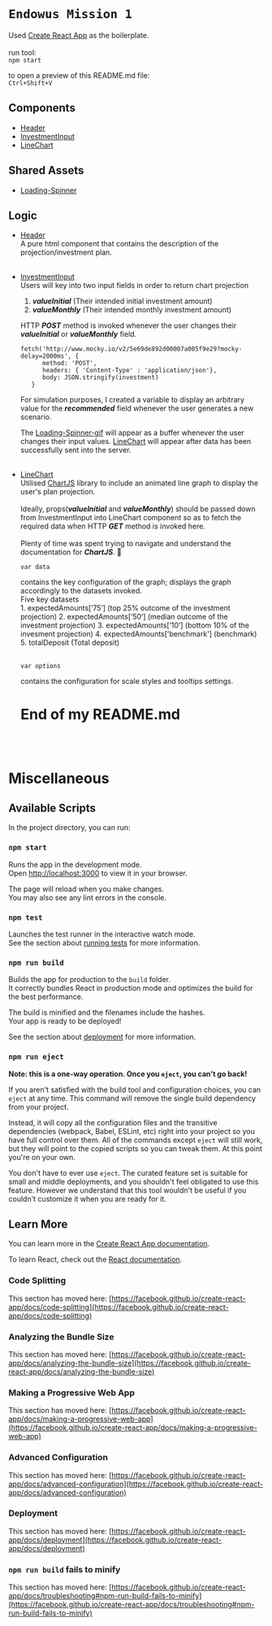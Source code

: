 # `Endowus Mission 1`

Used [Create React App](https://github.com/facebook/create-react-app) as the boilerplate. </br>
</br>
run tool: </br>
`npm start` </br>

to open a preview of this README.md file: </br>
`Ctrl+Shift+V`

## Components
- [Header](/src/components/Header.jsx)
- [InvestmentInput](/src/components/.jsx)
- [LineChart](/src/components/LineChart.jsx)

## Shared Assets
- [Loading-Spinner](/src/sharedAssets/Loader.jsx)

## Logic
- [Header](/src/components/Header.jsx) </br>
A pure html component that contains the description of the projection/investment plan. 
   </br></br>
- [InvestmentInput](/src/components/.jsx) </br>
Users will key into two input fields in order to return chart projection
   1. ***valueInitial*** (Their intended initial investment amount)
   2. ***valueMonthly*** (Their intended monthly investment amount)
   
   
   HTTP ***POST*** method is invoked whenever the user changes their ***valueInitial*** or ***valueMonthly*** field. </br>
   ```
   fetch('http://www.mocky.io/v2/5e69de892d00007a005f9e29?mocky-delay=2000ms', {
         method: 'POST',
         headers: { 'Content-Type' : 'application/json'},
         body: JSON.stringify(investment)
      }
   ``` 
   For simulation purposes, I created a variable to display an arbitrary value for the ***recommended*** field whenever the user generates a new scenario. </br>

   The [Loading-Spinner-gif](/src/Misc/blueSpinner.gif) will appear as a buffer whenever the user changes their input values. [LineChart](/src/components/LineChart.jsx) will appear after data has been successfully sent into the server.
   </br></br>
- [LineChart](/src/components/LineChart.jsx) </br>
   Utilised [ChartJS](https://www.chartjs.org/) library to include an animated line graph to display the user's plan projection.</br></br>
   Ideally, props(***valueInitial*** and ***valueMonthly***) should be passed down from InvestmentInput into LineChart component so as to fetch the required data when  HTTP ***GET*** method is invoked here. </br></br>
   Plenty of time was spent trying to navigate and understand the documentation for ***ChartJS***. :face_with_thermometer: 

   ```
   var data
   ```
   contains the key configuration of the graph; displays the graph accordingly to the datasets invoked. </br>
   Five key datasets</br>
      1. expectedAmounts[‘75’] (top 25% outcome of the investment projection)
      2. expectedAmounts[‘50’] (median outcome of the investment projection)
      3. expectedAmounts[‘10’] (bottom 10% of the invesment projection)
      4. expectedAmounts['benchmark'] (benchmark)
      5. totalDeposit (Total deposit)
   </br>
   </br>
   ```
   var options
   ```
   contains the configuration for scale styles and tooltips settings. 

   # End of my README.md
   </br></br>



# Miscellaneous 
## Available Scripts

In the project directory, you can run:

### `npm start`

Runs the app in the development mode.\
Open [http://localhost:3000](http://localhost:3000) to view it in your browser.

The page will reload when you make changes.\
You may also see any lint errors in the console.

### `npm test`

Launches the test runner in the interactive watch mode.\
See the section about [running tests](https://facebook.github.io/create-react-app/docs/running-tests) for more information.

### `npm run build`

Builds the app for production to the `build` folder.\
It correctly bundles React in production mode and optimizes the build for the best performance.

The build is minified and the filenames include the hashes.\
Your app is ready to be deployed!

See the section about [deployment](https://facebook.github.io/create-react-app/docs/deployment) for more information.

### `npm run eject`

**Note: this is a one-way operation. Once you `eject`, you can't go back!**

If you aren't satisfied with the build tool and configuration choices, you can `eject` at any time. This command will remove the single build dependency from your project.

Instead, it will copy all the configuration files and the transitive dependencies (webpack, Babel, ESLint, etc) right into your project so you have full control over them. All of the commands except `eject` will still work, but they will point to the copied scripts so you can tweak them. At this point you're on your own.

You don't have to ever use `eject`. The curated feature set is suitable for small and middle deployments, and you shouldn't feel obligated to use this feature. However we understand that this tool wouldn't be useful if you couldn't customize it when you are ready for it.

## Learn More

You can learn more in the [Create React App documentation](https://facebook.github.io/create-react-app/docs/getting-started).

To learn React, check out the [React documentation](https://reactjs.org/).

### Code Splitting

This section has moved here: [https://facebook.github.io/create-react-app/docs/code-splitting](https://facebook.github.io/create-react-app/docs/code-splitting)

### Analyzing the Bundle Size

This section has moved here: [https://facebook.github.io/create-react-app/docs/analyzing-the-bundle-size](https://facebook.github.io/create-react-app/docs/analyzing-the-bundle-size)

### Making a Progressive Web App

This section has moved here: [https://facebook.github.io/create-react-app/docs/making-a-progressive-web-app](https://facebook.github.io/create-react-app/docs/making-a-progressive-web-app)

### Advanced Configuration

This section has moved here: [https://facebook.github.io/create-react-app/docs/advanced-configuration](https://facebook.github.io/create-react-app/docs/advanced-configuration)

### Deployment

This section has moved here: [https://facebook.github.io/create-react-app/docs/deployment](https://facebook.github.io/create-react-app/docs/deployment)

### `npm run build` fails to minify

This section has moved here: [https://facebook.github.io/create-react-app/docs/troubleshooting#npm-run-build-fails-to-minify](https://facebook.github.io/create-react-app/docs/troubleshooting#npm-run-build-fails-to-minify)
